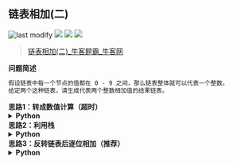 ## 链表相加(二)
<!--START_SECTION:badge-->

![last modify](https://img.shields.io/static/v1?label=last%20modify&message=2025-07-08%2016%3A53%3A13&color=yellowgreen&style=flat-square)
[![](https://img.shields.io/static/v1?label=&message=%E4%B8%AD%E7%AD%89&color=yellow&style=flat-square)](../../../README.md#中等)
[![](https://img.shields.io/static/v1?label=&message=%E7%89%9B%E5%AE%A2&color=green&style=flat-square)](../../../README.md#牛客)
[![](https://img.shields.io/static/v1?label=&message=%E9%93%BE%E8%A1%A8&color=blue&style=flat-square)](../../../README.md#链表)

<!--END_SECTION:badge-->
<!--info
tags: [链表]
source: 牛客
level: 中等
number: '0040'
name: 链表相加(二)
companies: []
-->

> [链表相加(二)_牛客题霸_牛客网](https://www.nowcoder.com/practice/c56f6c70fb3f4849bc56e33ff2a50b6b)

<summary><b>问题简述</b></summary>

```txt
假设链表中每一个节点的值都在 0 - 9 之间，那么链表整体就可以代表一个整数。
给定两个这种链表，请生成代表两个整数相加值的结果链表。
```

<!-- 
<details><summary><b>详细描述</b></summary>

```txt
```

</details>
-->


<!-- <div align="center"><img src="../../../_assets/xxx.png" height="300" /></div> -->

<summary><b>思路1：转成数值计算（超时）</b></summary>

<details><summary><b>Python</b></summary>

```python
# class ListNode:
#     def __init__(self, x):
#         self.val = x
#         self.next = None
#
# 代码中的类名、方法名、参数名已经指定，请勿修改，直接返回方法规定的值即可
#
# 
# @param head1 ListNode类 
# @param head2 ListNode类 
# @return ListNode类
#
class Solution:
    def addInList(self , head1: ListNode, head2: ListNode) -> ListNode:
        # write code here
        
        def get_v(cur):
            ret = 0
            while cur:
                ret = ret * 10 + cur.val
                cur = cur.next
            return ret
        
        s = get_v(head1) + get_v(head2)
        s = str(s)

        dummy = cur = ListNode(0)
        for c in s:
            cur.next = ListNode(int(c))
            cur = cur.next
            
        return dummy.next
```

</details>


<summary><b>思路2：利用栈</b></summary>

<details><summary><b>Python</b></summary>

```python
# class ListNode:
#     def __init__(self, x):
#         self.val = x
#         self.next = None
#
# 代码中的类名、方法名、参数名已经指定，请勿修改，直接返回方法规定的值即可
#
# 
# @param head1 ListNode类 
# @param head2 ListNode类 
# @return ListNode类
#
class Solution:
    def addInList(self , head1: ListNode, head2: ListNode) -> ListNode:
        # write code here
        
        def get_v(x):
            ret = []
            while x:
                ret.append(x.val)
                x = x.next
            return ret
        
        h1 = get_v(head1)
        h2 = get_v(head2)
        
        ret = []
        ex = 0
        while h1 or h2:
            h1v = h1.pop() if h1 else 0
            h2v = h2.pop() if h2 else 0
            v = h1v + h2v + ex
            ret.append(v % 10)
            ex = v // 10
        
        if ex:
            ret.append(1)
            
        dummy = cur = ListNode(0)
        while ret:
            cur.next = ListNode(ret.pop())
            cur = cur.next
            
        return dummy.next
```

</details>


<summary><b>思路3：反转链表后逐位相加（推荐）</b></summary>

<details><summary><b>Python</b></summary>

```python
# class ListNode:
#     def __init__(self, x):
#         self.val = x
#         self.next = None
#
# 代码中的类名、方法名、参数名已经指定，请勿修改，直接返回方法规定的值即可
#
# 
# @param head1 ListNode类 
# @param head2 ListNode类 
# @return ListNode类
#
class Solution:
    def addInList(self , head1: ListNode, head2: ListNode) -> ListNode:
        
        # def pp(x):
        #     """打印链表（调试用）"""
        #     tmp = []
        #     while x:
        #         tmp.append(x.val)
        #         x = x.next
        #     print(tmp)
        
        def reverse(x):
            """反转链表"""
            pre, cur = None, x
            while cur:
                nxt = cur.next
                cur.next = pre
                pre = cur
                cur = nxt
                
            return pre
        
        h1 = reverse(head1)
        h2 = reverse(head2)
        
        cur = dummy = ListNode(0)
        ex = 0  # 进位
        
        # 合并 h1 和 h2 的判断
        while h1 or h2:
            h1v = h1.val if h1 else 0
            h2v = h2.val if h2 else 0
            v = h1v + h2v + ex
            node = ListNode(v % 10)
            ex = v // 10
            cur.next = node
            cur = cur.next
            h1 = h1.next if h1 else None
            h2 = h2.next if h2 else None
        
        # 将下面两段合并到一起
        # ex = 0
        # while h1 and h2:
        #     v = h1.val + h2.val + ex
        #     node = ListNode(v % 10)
        #     ex = v // 10
        #     cur.next = node
        #     cur = cur.next
        #     h1 = h1.next
        #     h2 = h2.next
         
        # h = h1 if h1 else h2
        # while h:
        #     v = h.val + ex
        #     node = ListNode(v % 10)
        #     ex = v // 10
        #     cur.next = node
        #     cur = cur.next
        #     h = h.next
        
        # 如果还存在进位
        if ex:
            cur.next = ListNode(1)
        
        ret = dummy.next
        return reverse(ret)  # 注意最后再反转一次
```

</details>